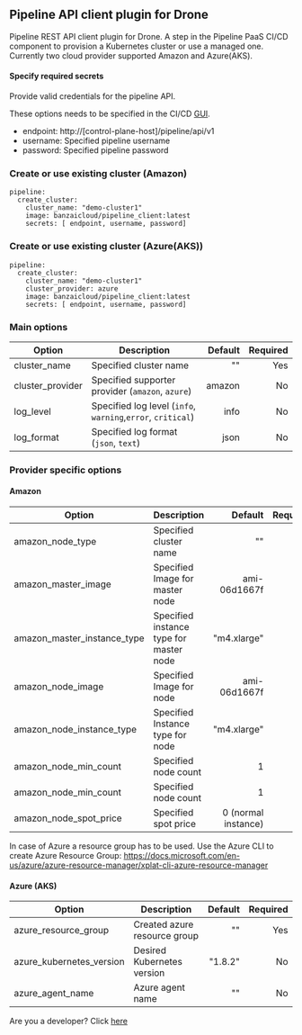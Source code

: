 
## Pipeline API client plugin for Drone

Pipeline REST API client plugin for Drone. A step in the Pipeline PaaS CI/CD component to provision a Kubernetes cluster or use a managed one. Currently two cloud provider supported Amazon and Azure(AKS).

#### Specify required secrets

Provide valid credentials for the pipeline API.

These options needs to be specified in the CI/CD [GUI](https://github.com/banzaicloud/pipeline/blob/master/docs/pipeline-howto.md#cicd-secrets).

* endpoint: http://[control-plane-host]/pipeline/api/v1
* username: Specified pipeline username
* password: Specified pipeline password


### Create or use existing cluster (Amazon)

    pipeline:
      create_cluster:
        cluster_name: "demo-cluster1"
        image: banzaicloud/pipeline_client:latest
        secrets: [ endpoint, username, password]

### Create or use existing cluster (Azure(AKS))
    pipeline:
      create_cluster:
        cluster_name: "demo-cluster1"
        cluster_provider: azure
        image: banzaicloud/pipeline_client:latest
        secrets: [ endpoint, username, password]

### Main options

| Option           | Description             | Default  | Required |
| -------------    | ----------------------- | --------:| --------:|
| cluster_name     | Specified cluster name  | ""       | Yes      |
| cluster_provider | Specified supporter provider (`amazon`, `azure`) | amazon   | No       |
| log_level        | Specified log level (`info`, `warning`,`error`, `critical`) | info   | No       |
| log_format       | Specified log format (`json`, `text`) | json   | No       |

### Provider specific options

#### Amazon
| Option                      | Description              | Default  | Required |
| -------------               | -----------------------  | --------:| --------:|
| amazon_node_type            | Specified cluster name   | ""       | Yes      |
| amazon_master_image         | Specified Image for master node  | ami-06d1667f| No       |
| amazon_master_instance_type | Specified instance type for master node | "m4.xlarge"   | No       |
| amazon_node_image           | Specified Image for node | ami-06d1667f| No       |
| amazon_node_instance_type   | Specified Instance type for node | "m4.xlarge"   | No       |
| amazon_node_min_count       | Specified node count | 1   | No       |
| amazon_node_min_count       | Specified node count | 1   | No       |
| amazon_node_spot_price      | Specified spot price | 0 (normal instance)   | No       |

In case of Azure a resource group has to be used. Use the Azure CLI to create Azure Resource Group:
https://docs.microsoft.com/en-us/azure/azure-resource-manager/xplat-cli-azure-resource-manager

#### Azure (AKS)
| Option                      | Description              | Default  | Required |
| -------------               | -----------------------  | --------:| --------:|
| azure_resource_group        | Created azure resource group | ""       | Yes     |
| azure_kubernetes_version    | Desired Kubernetes version   | "1.8.2"  | No      |
| azure_agent_name            | Azure agent name             | ""       | No      |

Are you a developer? Click [here](dev.md)
